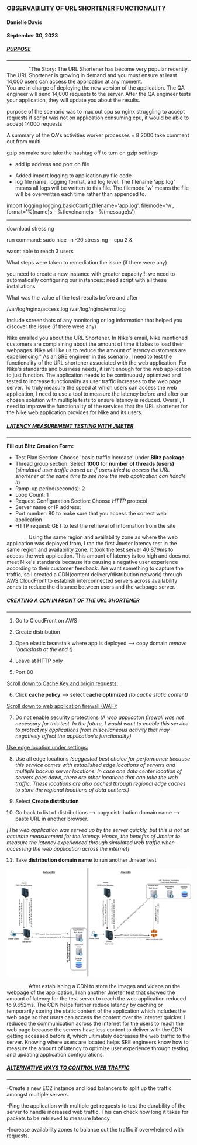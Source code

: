 ### <ins>**OBSERVABILITY OF URL SHORTENER FUNCTIONALITY**</ins>
#### **Danielle Davis**
#### **September 30, 2023**




##### <ins>**PURPOSE**</ins>
_________________________

&emsp;&emsp;&emsp;&emsp;    "The Story: The URL Shortener has become very popular recently. The URL Shortener is growing in demand and you must ensure at least 14,000 users can access the application at any moment.   
You are in charge of deploying the new version of the application. The QA engineer will send 14,000 requests to the server. After the QA engineer tests your application, they will update you about the results.

purpose of the scenario was to max out cpu so nginx struggling to accept requests
if script was not on application consuming cpu, it would be able to accept 14000 requests



A summary of the QA's activities
worker processes = 8
2000
take comment out from multi

gzip on
make sure take the hashtag off to turn on gzip settings

- add ip address and port on file


* Added import logging to application.py file code
* log file name, logging format, and log level.
The filename 'app.log' means all logs will be written to this file.
The filemode 'w' means the file will be overwritten each time rather than appended to.

import logging
logging.basicConfig(filename='app.log', filemode='w', format='%(name)s - %(levelname)s - %(message)s')

________________________________

download stress ng 

run command: sudo nice -n -20 stress-ng --cpu 2 &

wasnt able to reach 3 users 


What steps were taken to remediation the issue (if there were any) 

you need to create a new instance with greater capacity!!:
		we need to automatically configuring our 	instances:: need script with all these installations 

  
What was the value of the test results before and after


/var/log/nginx/access.log
/var/log/nginx/error.log

Include screenshots of any monitoring or log information that helped you discover the issue (if there were any)

Nike emailed you about the URL Shortener. In Nike's email, Nike mentioned customers are complaining about the amount of time it takes to load their webpages. Nike will like us to reduce the amount of latency customers are experiencing." As an SRE engineer in this scenario, I need to test the functionality of the URL shortener associated with the web application. For Nike's standards and business needs, it isn't enough for the web application to just function. The application needs to be continuously optimized and tested to increase functionality as user traffic increases to the web page server. To truly measure the speed at which users can access the web application, I need to use a tool to measure the latency before and after our chosen solution with multiple tests to ensure latency is reduced. Overall, I need to improve the functionality of the services that the URL shortener for the Nike web application provides for Nike and its users. 




##### <ins>**LATENCY MEASUREMENT TESTING WITH JMETER**</ins>
________________

**Fill out Blitz Creation Form:**

- Test Plan Section: Choose 'basic traffic increase' under **Blitz package**
- Thread group section: Select **1000** for **number of threads (users)** (*simulated user traffic based on if users tried to access the URL shortener at the same time to see how the web  application can handle it*)
- Ramp-up period(seconds): 2
- Loop Count: 1
- Request Configuration Section: Choose *HTTP* protocol
- Server name or IP address: <URL shortener>
- Port number: 80 to make sure that you access the correct web application 
- HTTP request: GET to test the retrieval of information from the site 


&emsp;&emsp;&emsp;&emsp;    Using the same region and availability zone as where the web application was deployed from, I ran the first Jmeter latency test in the same region and availability zone. It took the test server 40.879ms to access the web application. This amount of latency is too high and does not meet Nike's standards because it’s causing a negative user experience according to their customer feedback. We want something to capture the traffic, so I created a CDN(content delivery/distribution network) through AWS CloudFront to establish interconnected servers across availability zones to reduce the distance between users and the webpage server.




##### <ins>**CREATING A CDN IN FRONT OF THE URL SHORTENER**</ins>
______________________________________

1. Go to CloudFront on AWS

2. Create distribution

3. Open elastic beanstalk where app is deployed --> copy domain *remove 'backslash at the end (\)*

4. Leave at HTTP only 

5. Port 80 

<ins>Scroll down to Cache Key and origin requests:</ins>

6. Click **cache policy** --> select **cache optimized** *(to cache static content)*

<ins>Scroll down to web application firewall (WAF):</ins>

7. Do not enable security protections *(A web applicaton firewall was not necessary for this test. In the future, I would want to enable this service to  protect my applications from miscellaneous activity that may negatively affect the application's functionality)*

<ins>Use edge location under settings:</ins>

8. Use all edge locations *(suggested best choice for performance because this service comes with established edge locations of servers and multiple backup server locations. In case one data center location of servers goes down, there are other locations that can take the web traffic. These locations are also cached through regional edge caches to store the regional locations of data centers.)*

9. Select **Create distribution**

10. Go back to list of distributions --> copy distribution domain name --> paste URL in another browser.

*[The web application was served up by the server quickly, but this is not an accurate measurement for the latency. Hence, the benefits of Jmeter to measure the latency experienced through simulated web traffic when accessing the web application across the internet]*

11. Take **distribution domain name** to run another Jmeter test




![Before & After CDN](https://github.com/DANNYDEE93/Blitz1/blob/main/Blitz1Diagram.jpg)




&emsp;&emsp;&emsp;&emsp;     After establishing a CDN to store the images and videos on the webpage of the application, I ran another Jmeter test that showed the amount of latency for the test server to reach the web application reduced to 9.652ms. The CDN helps further reduce latency by caching or temporarily storing the static content of the application which includes the web page so that users can access the content over the internet quicker. I reduced the communication across the internet for the users to reach the web page because the servers have less content to deliver with the CDN getting accessed before it, which ultimately decreases the web traffic to the server. Knowing where users are located helps SRE engineers know how to measure the amount of latency to optimize user experience through testing and updating application configurations.




##### <ins>**ALTERNATIVE WAYS TO CONTROL WEB TRAFFIC**</ins> 
________________________________________
-Create a new EC2 instance and load balancers to split up the traffic amongst multiple servers.

-Ping the application with multiple get requests to test the durability of the server to handle increased web traffic. This can check how long it takes for packets to be retrieved to measure latency.

-Increase availability zones to balance out the traffic if overwhelmed with requests.
